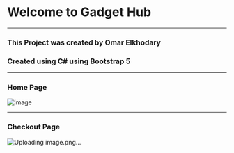 # Welcome to Gadget Hub
---
### This Project was created by Omar Elkhodary
### Created using C# using Bootstrap 5 
---
### Home Page
![image](https://github.com/user-attachments/assets/e9699ec5-1131-4e6b-98b7-97096497fafc)

--- 
### Checkout Page
![Uploading image.png…]()


